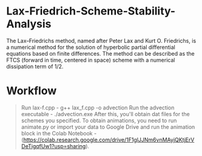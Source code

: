 # Lax-Friedrich-Scheme-Stability-Analysis
The Lax–Friedrichs method, named after Peter Lax and Kurt O. Friedrichs, is a numerical method for the solution of hyperbolic partial differential equations based on finite differences. The method can be described as the FTCS (forward in time, centered in space) scheme with a numerical dissipation term of 1/2.

# Workflow
> Run lax-f.cpp - g++ lax_f.cpp -o advection
> Run the advection executable - ./advection.exe
After this, you'll obtain dat files for the schemes you specified.
To obtain animations, you need to run animate.py or import your data to Google Drive and run the animation block in the Colab Notebook - (https://colab.research.google.com/drive/1F1glJJNm6vnMAyjQKtjErVDeTigqfUw1?usp=sharing).
